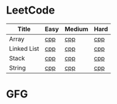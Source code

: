# LeetCode

| Title | Easy |Medium | Hard|
|---| ----- | -------- |-----------|
|Array|[cpp](https://github.com/itssingh/leetcode_solution/blob/master/ARRAY.md#easy) | [cpp](https://github.com/itssingh/leetcode_solution/blob/master/ARRAY.md#medium)|[cpp](https://github.com/itssingh/leetcode_solution/blob/master/ARRAY.md#hard)|
|Linked List|[cpp](https://github.com/itssingh/leetcode_solution/blob/master/LINKED_LIST.md#easy) | [cpp](https://github.com/itssingh/leetcode_solution/blob/master/LINKED_LIST.md#medium)|[cpp](https://github.com/itssingh/leetcode_solution/blob/master/LINKED_LIST.md#hard)|
|Stack|[cpp](https://github.com/itssingh/leetcode_solution/blob/master/STACK.md#easy) | [cpp](https://github.com/itssingh/leetcode_solution/blob/master/STACK.md#medium)|[cpp](https://github.com/itssingh/leetcode_solution/blob/master/STACK.md#hard)|
|String|[cpp](https://github.com/itssingh/leetcode_solution/blob/master/STRING.md#easy) | [cpp](https://github.com/itssingh/leetcode_solution/blob/master/STRING.md#medium)|[cpp](https://github.com/itssingh/leetcode_solution/blob/master/STRING.md#hard)|

# GFG
